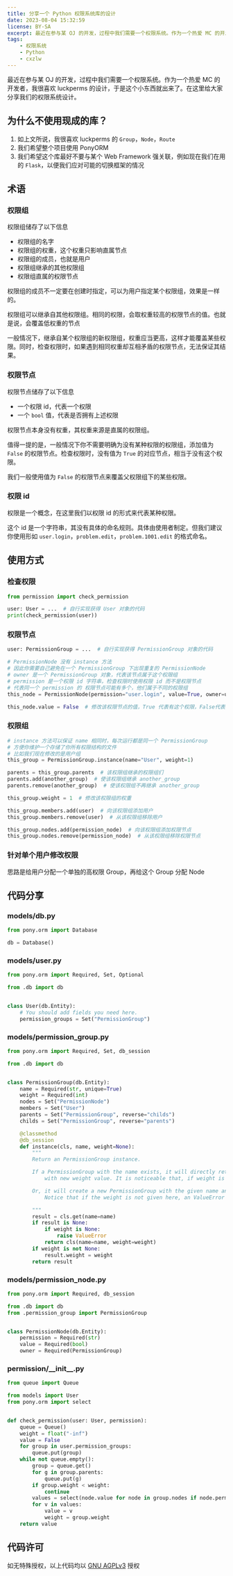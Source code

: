 ```yaml
---
title: 分享一个 Python 权限系统库的设计
date: 2023-08-04 15:32:59
license: BY-SA
excerpt: 最近在参与某 OJ 的开发，过程中我们需要一个权限系统。作为一个热爱 MC 的开发者，我很喜欢 luckperms 的设计，于是这个小东西就出来了。在这里给大家分享我们的权限系统设计。
tags:
    - 权限系统
    - Python
    - cxzlw
---
```


最近在参与某 OJ 的开发，过程中我们需要一个权限系统。作为一个热爱 MC 的开发者，我很喜欢 luckperms 的设计，于是这个小东西就出来了。在这里给大家分享我们的权限系统设计。

## 为什么不使用现成的库？

1. 如上文所说，我很喜欢 luckperms 的 `Group`，`Node`，`Route`
2. 我们希望整个项目使用 PonyORM
3. 我们希望这个库最好不要与某个 Web Framework 强关联，例如现在我们在用的 `Flask`，以便我们应对可能的切换框架的情况

## 术语

### 权限组

权限组储存了以下信息

- 权限组的名字
- 权限组的权重，这个权重只影响直属节点
- 权限组的成员，也就是用户
- 权限组继承的其他权限组
- 权限组直属的权限节点

权限组的成员不一定要在创建时指定，可以为用户指定某个权限组，效果是一样的。

权限组可以继承自其他权限组。相同的权限，会取权重较高的权限节点的值。也就是说，会覆盖低权重的节点

一般情况下，继承自某个权限组的新权限组，权重应当更高，这样才能覆盖某些权限。同时，检查权限时，如果遇到相同权重却互相矛盾的权限节点，无法保证其结果。

### 权限节点

权限节点储存了以下信息

- 一个权限 id，代表一个权限
- 一个 `bool` 值，代表是否拥有上述权限

权限节点本身没有权重，其权重来源是直属的权限组。

值得一提的是，一般情况下你不需要明确为没有某种权限的权限组，添加值为 `False` 的权限节点。检查权限时，没有值为 `True` 的对应节点，相当于没有这个权限。

我们一般使用值为 `False` 的权限节点来覆盖父权限组下的某些权限。

### 权限 id

权限是一个概念，在这里我们以权限 id 的形式来代表某种权限。

这个 id 是一个字符串，其没有具体的命名规则。具体由使用者制定。但我们建议你使用形如 `user.login`，`problem.edit`，`problem.1001.edit` 的格式命名。

## 使用方式

### 检查权限

```python
from permission import check_permission

user: User = ...  # 自行实现获得 User 对象的代码
print(check_permission(user))

```

### 权限节点

```python
user: PermissionGroup = ...  # 自行实现获得 PermissionGroup 对象的代码

# PermissionNode 没有 instance 方法
# 因此你需要自己避免在一个 PermissionGroup 下出现重复的 PermissionNode
# owner 是一个 PermissionGroup 对象，代表该节点属于这个权限组
# permission 是一个权限 id 字符串，检查权限时使用权限 id 而不是权限节点
# 代表同一个 permission 的 权限节点可能有多个，他们属于不同的权限组
this_node = PermissionNode(permission="user.login", value=True, owner=user)

this_node.value = False  # 修改该权限节点的值，True 代表有这个权限，False代表没有

```

### 权限组

```python
# instance 方法可以保证 name 相同时，每次运行都是同一个 PermissionGroup
# 方便你维护一个存储了你所有权限结构的文件
# 比如我们现在修改的是用户组
this_group = PermissionGroup.instance(name="User", weight=1)

parents = this_group.parents  # 该权限组继承的权限组们
parents.add(another_group)  # 使该权限组继承 another_group
parents.remove(another_group)  # 使该权限组不再继承 another_group

this_group.weight = 1  # 修改该权限组的权重

this_group.members.add(user)  # 向该权限组添加用户
this_group.members.remove(user)  # 从该权限组移除用户

this_group.nodes.add(permission_node)  # 向该权限组添加权限节点
this_group.nodes.remove(permission_node)  # 从该权限组移除权限节点

```

### 针对单个用户修改权限

思路是给用户分配一个单独的高权限 Group，再给这个 Group 分配 Node

## 代码分享

### models/db.py

```python
from pony.orm import Database

db = Database()

```

### models/user.py

```python
from pony.orm import Required, Set, Optional

from .db import db


class User(db.Entity):
    # You should add fields you need here.
    permission_groups = Set("PermissionGroup")

```

### models/permission_group.py

```python
from pony.orm import Required, Set, db_session

from .db import db


class PermissionGroup(db.Entity):
    name = Required(str, unique=True)
    weight = Required(int)
    nodes = Set("PermissionNode")
    members = Set("User")
    parents = Set("PermissionGroup", reverse="childs")
    childs = Set("PermissionGroup", reverse="parents")

    @classmethod
    @db_session
    def instance(cls, name, weight=None):
        """
        Return an PermissionGroup instance.

        If a PermissionGroup with the name exists, it will directly return the group,
            with new weight value. It is noticeable that, if weight is not given, it won't be changed.

        Or, it will create a new PermissionGroup with the given name and weight value.
            Notice that if the weight is not given here, an ValueError will be thrown.

        """
        result = cls.get(name=name)
        if result is None:
            if weight is None:
                raise ValueError
            return cls(name=name, weight=weight)
        if weight is not None:
            result.weight = weight
        return result

```

### models/permission_node.py

```python
from pony.orm import Required, db_session

from .db import db
from .permission_group import PermissionGroup


class PermissionNode(db.Entity):
    permission = Required(str)
    value = Required(bool)
    owner = Required(PermissionGroup)

```

### permission/\_\_init\_\_.py

```python
from queue import Queue

from models import User
from pony.orm import select


def check_permission(user: User, permission):
    queue = Queue()
    weight = float("-inf")
    value = False
    for group in user.permission_groups:
        queue.put(group)
    while not queue.empty():
        group = queue.get()
        for g in group.parents:
            queue.put(g)
        if group.weight < weight:
            continue
        values = select(node.value for node in group.nodes if node.permission == permission)
        for v in values:
            value = v
            weight = group.weight
    return value

```

## 代码许可

如无特殊授权，以上代码均以 [GNU AGPLv3](https://www.gnu.org/licenses/agpl-3.0.html) 授权
